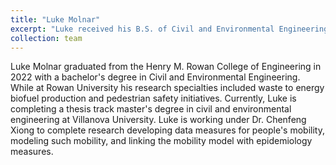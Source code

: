 ```yaml
---
title: "Luke Molnar"
excerpt: "Luke received his B.S. of Civil and Environmental Engineering from Rowan University. He is currently working on his M.S. thesis in modeling human mobility via an agent-based approach (Expected graduation: 2024). <br/><img src='/images/portrait-molnar.jpg' width='300px'>"
collection: team
---
```


Luke Molnar graduated from the Henry M. Rowan College of Engineering in 2022 with a bachelor's degree in Civil and Environmental Engineering. While at Rowan University his research specialties included waste to energy biofuel production and pedestrian safety initiatives. Currently, Luke is completing a thesis track master's degree in civil and environmental engineering at Villanova University. Luke is working under Dr. Chenfeng Xiong to complete research developing data measures for people's mobility, modeling such mobility, and linking the mobility model with epidemiology measures. 